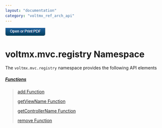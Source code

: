 ```yaml
---
layout: "documentation"
category: "voltmx_ref_arch_api"
---
```

                        

[![](Resources/Images/pdf.png)](http://docs.voltmx.com/9_x_PDFs/iris/voltmx_ref_arch_ap_internali.pdf)


voltmx.mvc.registry Namespace
===========================

The `voltmx.mvc.registry` namespace provides the following API elements

##### [Functions](voltmx.mvc.registry_Functions.html)

> [add Function](voltmx.mvc.registry_Functions.html#add)
> 
> [getViewName Function](voltmx.mvc.registry_Functions.html#getViewName)
> 
> [getControllerName Function](voltmx.mvc.registry_Functions.html#getControllerName)
> 
> [remove Function](voltmx.mvc.registry_Functions.html#remove)
